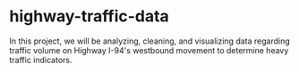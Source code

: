 # highway-traffic-data
In this project, we will be analyzing, cleaning, and visualizing data regarding traffic volume on Highway I-94's westbound movement to determine heavy traffic indicators. 
